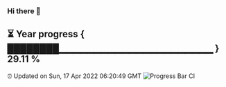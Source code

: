 ### Hi there 👋
⏳ Year progress { ████████▁▁▁▁▁▁▁▁▁▁▁▁▁▁▁▁▁▁▁▁▁▁ } 29.11 %
---
⏰ Updated on Sun, 17 Apr 2022 06:20:49 GMT
![Progress Bar CI](https://github.com/liununu/liununu/workflows/Progress%20Bar%20CI/badge.svg)
